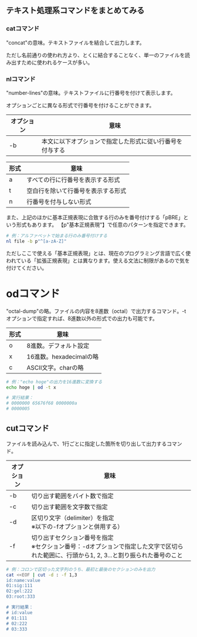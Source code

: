 ## テキスト処理系コマンドをまとめてみる

### catコマンド
"concat"の意味。テキストファイルを結合して出力します。

ただし名前通りの使われ方より、とくに結合することなく、単一のファイルを読み出すために使われるケースが多い。

### nlコマンド
"number-lines"の意味。テキストファイルに行番号を付けて表示します。

オプションごとに異なる形式で行番号を付けることができます。

|オプション|意味|
|----------|----|
|-b|本文に以下オプションで指定した形式に従い行番号を付与する|


|形式|意味|
|----|----|
|a|すべての行に行番号を表示する形式|
|t|空白行を除いて行番号を表示する形式|
|n|行番号を付与しない形式|

また、上記のほかに基本正規表現に合致する行のみを番号付けする「pBRE」という形式もあります。
【p"基本正規表現"】で任意のパターンを指定できます。

```bash
# 例：アルファベットで始まる行のみ番号付けする
nl file -b p"^[a-zA-Z]"
```

ただしここで使える「基本正規表現」とは、現在のプログラミング言語で広く使われている「拡張正規表現」とは異なります。使える文法に制限があるので気を付けてください。

# odコマンド
"octal-dump"の略。ファイルの内容を8進数（octal）で出力するコマンド。-tオプションで指定すれば、8進数以外の形式での出力も可能です。

|形式|意味|
|----|----|
|o|8進数。デフォルト設定|
|x|16進数。hexadecimalの略|
|c|ASCII文字。charの略|

```bash
# 例："echo hoge"の出力を16進数に変換する
echo hoge | od -t x

# 実行結果：
# 0000000 65676f68 0000000a
# 0000005
```

## cutコマンド
ファイルを読み込んで、1行ごとに指定した箇所を切り出して出力するコマンド。

|オプション|意味|
|----------|----|
|-b|切り出す範囲をバイト数で指定|
|-c|切り出す範囲を文字数で指定|
|-d|区切り文字（delimiter）を指定<br>※以下の-fオプションと併用する）|
|-f|切り出すセクション番号を指定<br>※セクション番号：-dオプションで指定した文字で区切られた範囲に、行頭から1, 2, 3...と割り振られた番号のこと|

```bash
# 例：コロンで区切った文字列のうち、最初と最後のセクションのみを出力
cat <<EOF | cut -d : -f 1,3
id:name:value
01:sig:111
02:gel:222
03:root:333

# 実行結果：
# id:value
# 01:111
# 02:222
# 03:333
```
